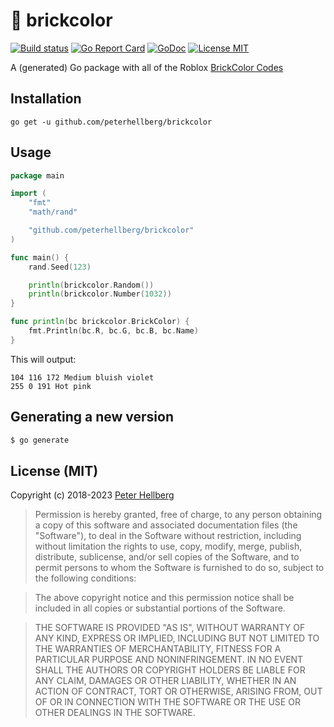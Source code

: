 # :art: brickcolor

[![Build status](https://github.com/peterhellberg/brickcolor/actions/workflows/test.yml/badge.svg)](https://github.com/peterhellberg/brickcolor/actions/workflows/test.yml)
[![Go Report Card](https://goreportcard.com/badge/github.com/peterhellberg/brickcolor?style=flat)](https://goreportcard.com/report/github.com/peterhellberg/brickcolor)
[![GoDoc](https://img.shields.io/badge/godoc-reference-blue.svg?style=flat)](https://pkg.go.dev/github.com/peterhellberg/brickcolor)
[![License MIT](https://img.shields.io/badge/license-MIT-lightgrey.svg?style=flat)](https://github.com/peterhellberg/brickcolor#license-mit)

A (generated) Go package with all of the Roblox [BrickColor Codes](https://developer.roblox.com/articles/BrickColor-Codes)

## Installation

    go get -u github.com/peterhellberg/brickcolor

## Usage

```go
package main

import (
	"fmt"
	"math/rand"

	"github.com/peterhellberg/brickcolor"
)

func main() {
	rand.Seed(123)

	println(brickcolor.Random())
	println(brickcolor.Number(1032))
}

func println(bc brickcolor.BrickColor) {
	fmt.Println(bc.R, bc.G, bc.B, bc.Name)
}
```

This will output:

```
104 116 172 Medium bluish violet
255 0 191 Hot pink
```

## Generating a new version

```bash
$ go generate
```

## License (MIT)

Copyright (c) 2018-2023 [Peter Hellberg](https://c7.se)

> Permission is hereby granted, free of charge, to any person obtaining
> a copy of this software and associated documentation files (the
> "Software"), to deal in the Software without restriction, including
> without limitation the rights to use, copy, modify, merge, publish,
> distribute, sublicense, and/or sell copies of the Software, and to
> permit persons to whom the Software is furnished to do so, subject to
> the following conditions:

> The above copyright notice and this permission notice shall be
> included in all copies or substantial portions of the Software.

> THE SOFTWARE IS PROVIDED "AS IS", WITHOUT WARRANTY OF ANY KIND,
> EXPRESS OR IMPLIED, INCLUDING BUT NOT LIMITED TO THE WARRANTIES OF
> MERCHANTABILITY, FITNESS FOR A PARTICULAR PURPOSE AND
> NONINFRINGEMENT. IN NO EVENT SHALL THE AUTHORS OR COPYRIGHT HOLDERS BE
> LIABLE FOR ANY CLAIM, DAMAGES OR OTHER LIABILITY, WHETHER IN AN ACTION
> OF CONTRACT, TORT OR OTHERWISE, ARISING FROM, OUT OF OR IN CONNECTION
> WITH THE SOFTWARE OR THE USE OR OTHER DEALINGS IN THE SOFTWARE.
